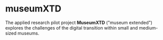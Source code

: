 # museumXTD
The applied research pilot project **MuseumXTD** ("museum extended") explores the challenges of the digital transition within small and medium-sized museums.

